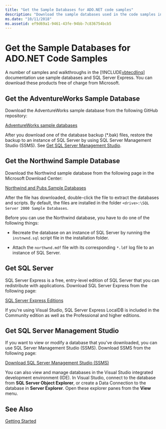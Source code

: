 ```yaml
---
title: "Get the Sample Databases for ADO.NET code samples"
description: "Download the sample databases used in the code samples in the ADO.NET documentation, as well as SQL Server and management tools"
ms.date: "10/11/2018"
ms.assetid: ef9d69a1-9461-43fe-94bb-7c836754bcb5
---
```

# Get the Sample Databases for ADO.NET Code Samples

A number of samples and walkthroughs in the [!INCLUDE[vbtecdlinq](../../../../../../includes/vbtecdlinq-md.md)] documentation use sample databases and SQL Server Express. You can download these products free of charge from Microsoft.

## Get the AdventureWorks Sample Database

Download the AdventureWorks sample database from the following GitHub repository:

[AdventureWorks sample databases](https://github.com/Microsoft/sql-server-samples/releases/tag/adventureworks)

After you download one of the database backup (*.bak) files, restore the backup to an instance of SQL Server by using SQL Server Management Studio (SSMS). See [Get SQL Server Management Studio](#get_ssms).

## Get the Northwind Sample Database

Download the Northwind sample database from the following page in the Microsoft Download Center:

[Northwind and Pubs Sample Databases](https://go.microsoft.com/fwlink?linkid=64296)

After the file has downloaded, double-click the file to extract the databases and scripts. By default, the files are installed in the folder `<drive>:\SQL Server 2000 Sample Databases`.

Before you can use the Northwind database, you have to do one of the following things:

- Recreate the database on an instance of SQL Server by running the `instnwnd.sql` script file in the installation folder.

- Attach the `northwnd.mdf` file with its corresponding `*.ldf` log file to an instance of SQL Server.

## <a name="get_sql"></a> Get SQL Server  

SQL Server Express is a free, entry-level edition of SQL Server that you can redistribute with applications. Download SQL Server Express from the following page:
  
[SQL Server Express Editions](https://www.microsoft.com/sql-server/sql-server-editions-express)

If you're using Visual Studio, SQL Server Express LocalDB is included in the Community edition as well as the Professional and higher editions.  

## <a name="get_ssms"></a> Get SQL Server Management Studio
If you want to view or modify a database that you've downloaded, you can use SQL Server Management Studio (SSMS). Download SSMS from the following page:

[Download SQL Server Management Studio (SSMS)](/sql/ssms/download-sql-server-management-studio-ssms) 

You can also view and manage databases in the Visual Studio integrated development environment (IDE). In Visual Studio, connect to the database from **SQL Server Object Explorer**, or create a Data Connection to the database in **Server Explorer**. Open these explorer panes from the **View** menu.
  
## See Also  
 [Getting Started](../../../../../../docs/framework/data/adonet/sql/linq/getting-started.md)
